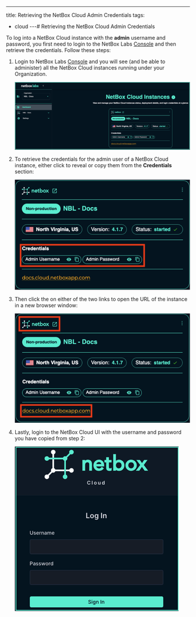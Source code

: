 ---
title: Retrieving the NetBox Cloud Admin Credentials 
tags:
  - cloud
---# Retrieving the NetBox Cloud Admin Credentials 

To log into a NetBox Cloud instance with the **admin** username and password, you first need to login to the NetBox Labs [Console](https://console.netboxlabs.com/dashboard/) and then retrieve the credentials. Follow these steps: 

1. Login to NetBox Labs [Console](https://console.netboxlabs.com/dashboard/) and you will see (and be able to administer) all the NetBox Cloud instances running under your Organization.

    ![view instances](../images/console_access/view_instances.png)

2. To retrieve the credentials for the admin user of a NetBox Cloud instance, either click to reveal or copy them from the **Credentials** section: 

    ![retrieve admin credentials](../images/console_access/get_credentials.png)

3. Then click the on either of the two links to open the URL of the instance in a new browser window:

    ![launch ui](../images/console_access/launch_ui.png)

4. Lastly, login to the NetBox Cloud UI with the username and password you have copied from step 2: 

    ![admin login](../images/console_access/admin_login.png)
